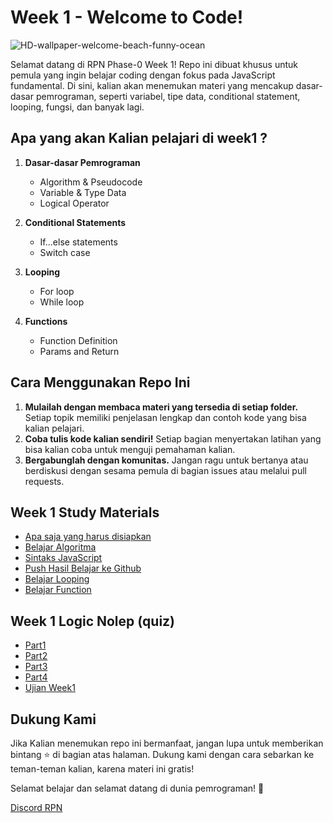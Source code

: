 # Week 1 - Welcome to Code!
![HD-wallpaper-welcome-beach-funny-ocean](https://github.com/user-attachments/assets/d76c18fb-6f11-4671-8277-11454fa7b48e)

Selamat datang di RPN Phase-0 Week 1! Repo ini dibuat khusus untuk pemula yang ingin belajar coding dengan fokus pada JavaScript fundamental. Di sini, kalian akan menemukan materi yang mencakup dasar-dasar pemrograman, seperti variabel, tipe data, conditional statement, looping, fungsi, dan banyak lagi.

## Apa yang akan Kalian pelajari di week1 ?

1. **Dasar-dasar Pemrograman**
   - Algorithm & Pseudocode
   - Variable & Type Data
   - Logical Operator

2. **Conditional Statements**
   - If...else statements
   - Switch case

3. **Looping**
   - For loop
   - While loop

4. **Functions**
   - Function Definition
   - Params and Return

## Cara Menggunakan Repo Ini

1. **Mulailah dengan membaca materi yang tersedia di setiap folder.** Setiap topik memiliki penjelasan lengkap dan contoh kode yang bisa kalian pelajari.
2. **Coba tulis kode kalian sendiri!** Setiap bagian menyertakan latihan yang bisa kalian coba untuk menguji pemahaman kalian.
3. **Bergabunglah dengan komunitas.** Jangan ragu untuk bertanya atau berdiskusi dengan sesama pemula di bagian issues atau melalui pull requests.

## Week 1 Study Materials
- [Apa saja yang harus disiapkan](./study-materials/part1.md)
- [Belajar Algoritma](./study-materials/part2.md)
- [Sintaks JavaScript](./study-materials/part3.md)
- [Push Hasil Belajar ke Github](./study-materials/part4.md)
- [Belajar Looping](./study-materials/part5.md)
- [Belajar Function](./study-materials/part6.md)

## Week 1 Logic Nolep (quiz)
- [Part1](https://github.com/RPN-Phase-0/Week1-Welcome-to-Code/blob/main/quiz/part1/README.md)
- [Part2](https://github.com/RPN-Phase-0/Week1-Welcome-to-Code/tree/main/quiz/part2)
- [Part3](https://github.com/RPN-Phase-0/Week1-Welcome-to-Code/tree/main/quiz/part3)
- [Part4](https://github.com/RPN-Phase-0/Week1-Welcome-to-Code/blob/main/quiz/part4/README.md)
- [Ujian Week1](https://github.com/RPN-Phase-0/Week1-Welcome-to-Code/tree/main/quiz/ujian)

## Dukung Kami

Jika Kalian menemukan repo ini bermanfaat, jangan lupa untuk memberikan bintang ⭐ di bagian atas halaman. Dukung kami dengan cara sebarkan ke teman-teman kalian, karena materi ini gratis!

Selamat belajar dan selamat datang di dunia pemrograman! 🚀

[Discord RPN](https://discord.gg/ufbRBRTKN8)

